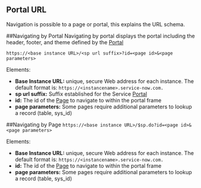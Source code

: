 
## Portal URL
Navigation is possible to a page or portal, this explains the URL schema.

##Navigating by Portal
Navigating by portal displays the portal including the header, footer, and theme defined by the [Portal](portal.md)

  `https://<base instance URL>/<sp url suffix>?id=<page id>&<page parameters>`

Elements:
  - **Base Instance URL:** unique, secure Web address for each instance. The default format is: `https://<instancename>.service-now.com.`
  - **sp url suffix:** Suffix established for the Service [Portal](portal.md)
  - **id:** The id of the [Page](page.md) to navigate to within the portal frame
  - **page parameters:** Some pages require additional parameters to lookup a record (table, sys_id)
  
##Navigating by Page
  `https://<base instance URL>/$sp.do?id=<page id>&<page parameters>`

Elements:
  - **Base Instance URL:** unique, secure Web address for each instance. The default format is: `https://<instancename>.service-now.com.`
  - **id:** The id of the [Page](page.md) to navigate to within the portal frame
  - **page parameters:** Some pages require additional parameters to lookup a record (table, sys_id)
  
